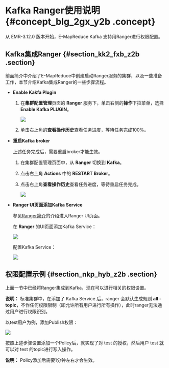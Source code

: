 # Kafka Ranger使用说明 {#concept_blg_2gx_y2b .concept}

从 EMR-3.12.0 版本开始，E-MapReduce Kafka 支持用Ranger进行权限配置。

## Kafka集成Ranger {#section_kk2_fxb_z2b .section}

前面简介中介绍了E-MapReduce中创建启动Ranger服务的集群，以及一些准备工作，本节介绍Kafka集成Ranger的一些步骤流程。

-   **Enable Kakfa Plugin**
    1.  在**集群配置管理**页面的 **Ranger** 服务下，单击右侧的**操作**下拉菜单，选择 **Enable Kafka PLUGIN**。

        ![](http://static-aliyun-doc.oss-cn-hangzhou.aliyuncs.com/assets/img/17899/153959417310838_zh-CN.png)

    2.  单击右上角的**查看操作历史**查看任务进度，等待任务完成100%。
-   **重启Kafka broker**

    上述任务完成后，需要重启broker才能生效。

    1.  在集群配置管理页面中，从 **Ranger** 切换到 **Kafka**。
    2.  点击右上角 **Actions** 中的 **RESTART Broker**。
    3.  点击右上角**查看操作历史**查看任务进度，等待重启任务完成。

        ![](http://static-aliyun-doc.oss-cn-hangzhou.aliyuncs.com/assets/img/17899/153959417310840_zh-CN.png)

-   **Ranger UI页面添加Kafka Service**

    参见[Ranger简介](https://www.alibabacloud.com/help/zh/doc-detail/66410.htm?spm=a2c63.p38356.a3.3.76e92bfeUUfFKM#concept_gpl_jrc_z2b)的介绍进入Ranger UI页面。

    在 **Ranger** 的UI页面添加Kafka Service：

    ![](http://static-aliyun-doc.oss-cn-hangzhou.aliyuncs.com/assets/img/17899/153959417410841_zh-CN.png)

    配置Kafka Service：

    ![](http://static-aliyun-doc.oss-cn-hangzhou.aliyuncs.com/assets/img/17899/153959417410842_zh-CN.png)


## 权限配置示例 {#section_nkp_hyb_z2b .section}

上面一节中已经将Ranger集成到Kafka，现在可以进行相关的权限设置。

**说明：** 标准集群中，在添加了 Kafka Service 后，ranger 会默认生成规则 **all - topic**，不作任何权限限制（即允许所有用户进行所有操作），此时ranger无法通过用户进行权限识别。

以test用户为例，添加Publish权限：

![](http://static-aliyun-doc.oss-cn-hangzhou.aliyuncs.com/assets/img/17899/153959417410843_zh-CN.png)

按照上述步骤设置添加一个Policy后，就实现了对 test 的授权，然后用户 test 就可以对 test 的topic进行写入操作。

**说明：** Policy添加后需要1分钟左右才会生效。


